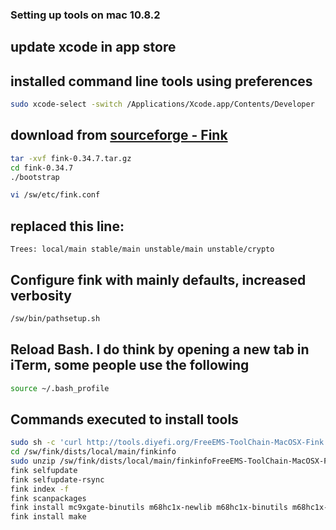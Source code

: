 ### Setting up tools on mac 10.8.2

## update xcode in app store
## installed command line tools using preferences

```bash
sudo xcode-select -switch /Applications/Xcode.app/Contents/Developer
```
## download from [sourceforge - Fink](http://sourceforge.net/projects/fink/)

```bash
tar -xvf fink-0.34.7.tar.gz
cd fink-0.34.7
./bootstrap
``` 
 
```bash
vi /sw/etc/fink.conf
```

## replaced this line:

```
Trees: local/main stable/main unstable/main unstable/crypto
```

## Configure fink with mainly defaults, increased verbosity

```bash
/sw/bin/pathsetup.sh
```

## Reload Bash.  I do think by opening a new tab in iTerm, some people use the following

```bash
source ~/.bash_profile
```

## Commands executed to install tools

```bash
sudo sh -c 'curl http://tools.diyefi.org/FreeEMS-ToolChain-MacOSX-Fink.zip > /sw/fink/dists/local/main/finkinfo/FreeEMS-ToolChain-MacOSX-Fink.zip'
cd /sw/fink/dists/local/main/finkinfo
sudo unzip /sw/fink/dists/local/main/finkinfoFreeEMS-ToolChain-MacOSX-Fink.zip -d /sw/fink/dists/local/main/finkinfo
fink selfupdate
fink selfupdate-rsync
fink index -f
fink scanpackages
fink install mc9xgate-binutils m68hc1x-newlib m68hc1x-binutils m68hc1x-gcc
fink install make
```
